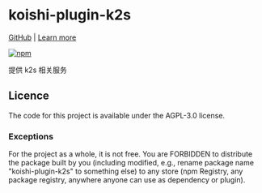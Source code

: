 # koishi-plugin-k2s

[GitHub](https://github.com/CyanChanges/k2srv-loader) | [Learn more](https://k.ilharp.cc/3389/3)

[![npm](https://img.shields.io/npm/v/koishi-plugin-k2s?style=flat-square)](https://www.npmjs.com/package/koishi-plugin-k2s)

提供 k2s 相关服务

## Licence

The code for this project is available under the AGPL-3.0 license.

### Exceptions

For the project as a whole, it is not free. You are FORBIDDEN to distribute the package built by you (including modified, e.g., rename package name "koishi-plugin-k2s" to something else) to any store (npm Registry, any package registry, anywhere anyone can use as dependency or plugin).
